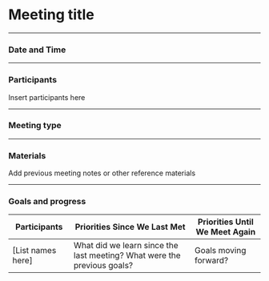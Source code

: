 # Meeting title 
---

### Date and Time
---

### Participants
Insert participants here 

---

### Meeting type
--- 

### Materials
Add previous meeting notes or other reference materials

--- 

### Goals and progress 
| Participants    | Priorities Since We Last Met                                                                 | Priorities Until We Meet Again                     |
|----------------|-----------------------------------------------------------------------------------------------|----------------------------------------------------|
| [List names here] | What did we learn since the last meeting? What were the previous goals?                     | Goals moving forward?                              |

